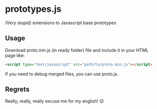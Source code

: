 # prototypes.js
(Very stupid) extensions to Javascript base prototypes

## Usage
Download proto.min.js (in ready folder) file and include it in your HTML page like:

```html
<script type="text/javascript" src="path/to/proto.min.js"></script>
```

If you need to debug merged files, you can use proto.js.

## Regrets
Really, really, really excuse me for my english! :relieved:
